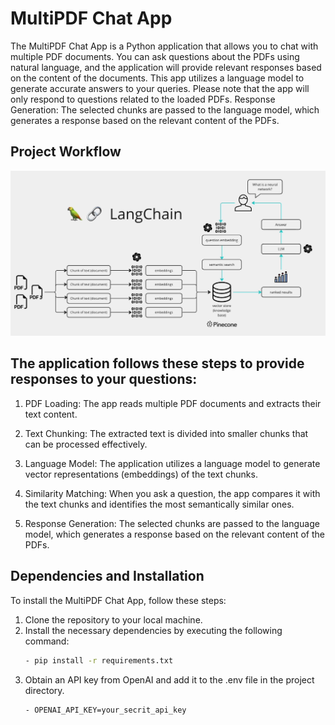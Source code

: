 # MultiPDF Chat App
The MultiPDF Chat App is a Python application that allows you to chat with multiple PDF documents. You can ask questions about the PDFs using natural language, and the application will provide relevant responses based on the content of the documents. This app utilizes a language model to generate accurate answers to your queries. Please note that the app will only respond to questions related to the loaded PDFs.
Response Generation: The selected chunks are passed to the language model, which generates a response based on the relevant content of the PDFs.

## Project Workflow
![MultiPDF Chat App](project_workflow.png)

## The application follows these steps to provide responses to your questions:

1. PDF Loading: The app reads multiple PDF documents and extracts their text content.

2. Text Chunking: The extracted text is divided into smaller chunks that can be processed effectively.

3. Language Model: The application utilizes a language model to generate vector representations (embeddings) of the text chunks.

4. Similarity Matching: When you ask a question, the app compares it with the text chunks and identifies the most semantically similar ones.

5. Response Generation: The selected chunks are passed to the language model, which generates a response based on the relevant content of the PDFs.

## Dependencies and Installation

To install the MultiPDF Chat App, follow these steps:

1. Clone the repository to your local machine.
2. Install the necessary dependencies by executing the following command:
   ```bash
   - pip install -r requirements.txt
4. Obtain an API key from OpenAI and add it to the .env file in the project directory.
   ```bash
   - OPENAI_API_KEY=your_secrit_api_key
